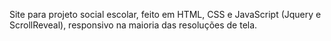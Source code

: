 Site para projeto social escolar, feito em HTML, CSS e JavaScript (Jquery e ScrollReveal), responsivo na maioria das resoluções de tela.
